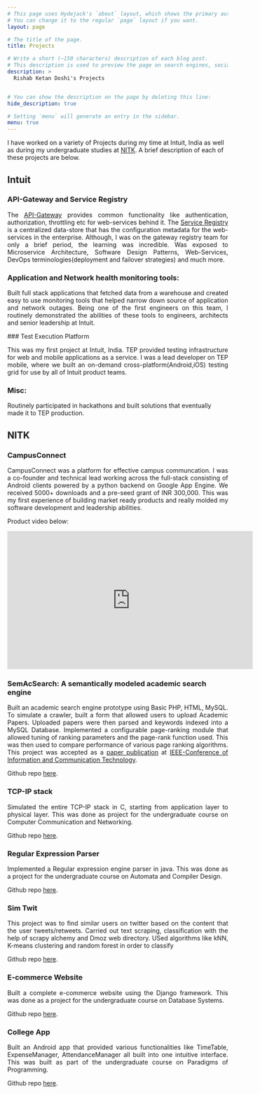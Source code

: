 ```yaml
---
# This page uses Hydejack's `about` layout, which shows the primary author's picture and about text at the top.
# You can change it to the regular `page` layout if you want.
layout: page

# The title of the page.
title: Projects

# Write a short (~150 characters) description of each blog post.
# This description is used to preview the page on search engines, social media, etc.
description: >
  Rishab Ketan Doshi's Projects


# You can show the description on the page by deleting this line:
hide_description: true

# Setting `menu` will generate an entry in the sidebar.
menu: true
---
```


I have worked on a variety of Projects during my time at Intuit, India as well as during my undergraduate studies at [NITK](https://en.wikipedia.org/wiki/National_Institute_of_Technology_Karnataka). A brief description of each of these projects are below.

## Intuit
### API-Gateway and Service Registry
<p style="text-align: justify;text-justify: inter-word;">
The <a href="https://whatis.techtarget.com/definition/API-gateway-application-programming-interface-gateway" target="_blank">API-Gateway</a> provides common functionality like authentication, authorization, throttling etc for web-services behind it. The <a href="https://microservices.io/patterns/service-registry.html" target="_blank">Service Registry</a> is a centralized data-store that has the configuration metadata for the web-services in the enterprise. Although, I was on the gateway registry team for only a brief period, the learning was incredible. Was exposed to Microservice Architecture, Software Design Patterns, Web-Services, DevOps terminologies(deployment and failover strategies) and much more.
</p>

### Application and Network health monitoring tools: 
<p style="text-align: justify;text-justify: inter-word;">
Built full stack applications that fetched data from a warehouse and created easy to use monitoring tools that helped narrow down source of application and network outages. Being one of the first engineers on this team, I routinely demonstrated the abilities of these tools to engineers, architects and senior leadership at Intuit.
</p>
### Test Execution Platform
<p style="text-align: justify;text-justify: inter-word;">
This was my first project at Intuit, India. TEP provided testing infrastructure for web and mobile applications as a service. I was a lead developer on TEP mobile, where we built an on-demand cross-platform(Android,iOS) testing grid for use by all of Intuit product teams.
</p>

### Misc: 
Routinely participated in hackathons and built solutions that eventually made it to TEP production.

## NITK 
### CampusConnect
<p style="text-align: justify;text-justify: inter-word;">
CampusConnect was a platform for effective campus communcation. I was a co-founder and technical lead working across the full-stack consisting of Android clients powered by a python backend on Google App Engine. We received 5000+ downloads and a pre-seed grant of INR 300,000. This was my first experience of building market ready products and really molded my software development and leadership abilities.

Product video below: 
<iframe width="560" height="315" src="https://www.youtube.com/embed/mX4MBeReyhA" frameborder="0" allow="autoplay; encrypted-media" allowfullscreen></iframe>
</p>

### SemAcSearch: A semantically modeled academic search engine
<p style="text-align: justify;text-justify: inter-word;">Built an academic search engine prototype using Basic PHP, HTML, MySQL. To simulate a crawler, built a form that allowed users to upload Academic Papers. Uploaded papers were then parsed and keywords indexed into a MySQL Database. Implemented a configurable page-ranking module that allowed tuning of ranking parameters and the page-rank function used. This was then used to compare performance of various page ranking algorithms.
This project was accepted as a <a href="https://ieeexplore.ieee.org/document/8340633">paper publication</a> at <a href="https://easychair.org/cfp/CICT2017">IEEE-Conference of Information and Communication Technology</a>.
</p>

Github repo [here](https://github.com/rishabkdoshi/SemAcSearch).

### TCP-IP stack
<p style="text-align: justify;text-justify: inter-word;">
Simulated the entire TCP-IP stack in C, starting from application layer to physical layer.  This was done as project for the undergraduate course on Computer Communication and Networking.
</p>

Github repo [here](https://github.com/rishabkdoshi/MiniTCPIPStack).

### Regular Expression Parser
<p style="text-align: justify;text-justify: inter-word;">
Implemented a Regular expression engine parser in java. This was done as a project for the undergraduate course on Automata and Compiler Design.
</p>

Github repo [here](https://github.com/rishabkdoshi/RegexEngine).

###	Sim Twit
<p style="text-align: justify;text-justify: inter-word;">
This project was to find similar users on twitter based on the content that the user tweets/retweets. Carried out text scraping, classification with the help of scrapy alchemy and Dmoz web directory. USed algorithms like kNN, K-means clustering and random forest in order to classify
</p>

Github repo [here](https://github.com/rishabkdoshi/SIMTWIT).

### E-commerce Website
<p style="text-align: justify;text-justify: inter-word;">
Built a complete e-commerce website using the Django framework. This was done as a project for the undergraduate course on Database Systems.
</p>

Github repo [here](https://github.com/rishabkdoshi/EcommerceWebsite/blob/master/Reports/Final%20Report.pdf).

### College App
<p style="text-align: justify;text-justify: inter-word;">
Built an Android app that provided various functionalities like TimeTable, ExpenseManager, AttendanceManager all built into one intuitive 
interface. This was built as part of the undergraduate course on Paradigms of Programming.
</p>

Github repo [here](https://github.com/rishabkdoshi/CollApp/blob/master/CollegeAppReport.pdf).
